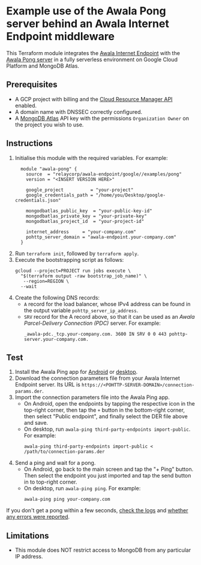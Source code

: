 # Example use of the Awala Pong server behind an Awala Internet Endpoint middleware

This Terraform module integrates the [Awala Internet Endpoint](https://docs.relaycorp.tech/awala-endpoint-internet/) with the [Awala Pong server](https://github.com/relaycorp/awala-pong/) in a fully serverless environment on Google Cloud Platform and MongoDB Atlas.

## Prerequisites

- A GCP project with billing and the [Cloud Resource Manager API](https://console.developers.google.com/apis/api/cloudresourcemanager.googleapis.com/overview) enabled.
- A domain name with DNSSEC correctly configured.
- A [MongoDB Atlas](https://www.mongodb.com/atlas/database) API key with the permissions `Organization Owner` on the project you wish to use.

## Instructions

1. Initialise this module with the required variables. For example:
   ```hcl
     module "awala-pong" {
       source  = "relaycorp/awala-endpoint/google//examples/pong"
       version = "<INSERT VERSION HERE>"
   
       google_project          = "your-project"
       google_credentials_path = "/home/you/Desktop/google-credentials.json"

       mongodbatlas_public_key  = "your-public-key-id"
       mongodbatlas_private_key = "your-private-key"
       mongodbatlas_project_id  = "your-project-id"

       internet_address     = "your-company.com"
       pohttp_server_domain = "awala-endpoint.your-company.com"
     }
   ```
2. Run `terraform init`, followed by `terraform apply`.
3. Execute the bootstrapping script as follows:
   ```shell
   gcloud --project=PROJECT run jobs execute \
     "$(terraform output -raw bootstrap_job_name)" \
      --region=REGION \
     --wait
   ```
4. Create the following DNS records:
   - `A` record for the load balancer, whose IPv4 address can be found in the output variable `pohttp_server_ip_address`.
   - `SRV` record for the A record above, so that it can be used as an _Awala Parcel-Delivery Connection (PDC)_ server. For example:
     ```
     _awala-pdc._tcp.your-company.com. 3600 IN SRV 0 0 443 pohttp-server.your-company.com.
     ```

## Test

1. Install the Awala Ping app for [Android](https://play.google.com/store/apps/details?id=tech.relaycorp.ping) or [desktop](https://www.npmjs.com/package/@relaycorp/awala-ping).
2. Download the connection parameters file from your Awala Internet Endpoint server. Its URL is `https://<POHTTP-SERVER-DOMAIN>/connection-params.der`.
3. Import the connection parameters file into the Awala Ping app.
   - On Android, open the endpoints by tapping the respective icon in the top-right corner, then tap the `+` button in the bottom-right corner, then select "Public endpoint", and finally select the DER file above and save.
   - On desktop, run `awala-ping third-party-endpoints import-public`. For example:
     ```shell
     awala-ping third-party-endpoints import-public < /path/to/connection-params.der
     ```
4. Send a ping and wait for a pong.
   - On Android, go back to the main screen and tap the "+ Ping" button. Then select the endpoint you just imported and tap the send button in to top-right corner.
   - On desktop, run `awala-ping ping`. For example:
     ```shell
     awala-ping ping your-company.com
     ```

If you don't get a pong within a few seconds, [check the logs](https://console.cloud.google.com/logs) and [whether any errors were reported](https://console.cloud.google.com/errors).

## Limitations

- This module does NOT restrict access to MongoDB from any particular IP address.
